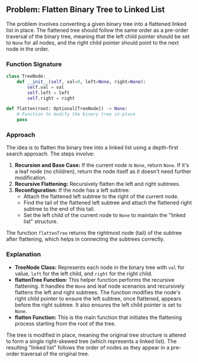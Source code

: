 ## Problem: Flatten Binary Tree to Linked List

The problem involves converting a given binary tree into a flattened linked list in place. The flattened tree should follow the same order as a pre-order traversal of the binary tree, meaning that the left child pointer should be set to `None` for all nodes, and the right child pointer should point to the next node in the order.

### Function Signature

```python
class TreeNode:
    def __init__(self, val=0, left=None, right=None):
        self.val = val
        self.left = left
        self.right = right

def flatten(root: Optional[TreeNode]) -> None:
    # Function to modify the binary tree in-place
    pass
```

### Approach

The idea is to flatten the binary tree into a linked list using a depth-first search approach. The steps involve:
1. **Recursion and Base Case:** If the current node is `None`, return `None`. If it's a leaf node (no children), return the node itself as it doesn't need further modification.
2. **Recursive Flattening:** Recursively flatten the left and right subtrees.
3. **Reconfiguration:** If the node has a left subtree:
   - Attach the flattened left subtree to the right of the current node.
   - Find the tail of the flattened left subtree and attach the flattened right subtree to the end of this tail.
   - Set the left child of the current node to `None` to maintain the "linked list" structure.

The function `flattenTree` returns the rightmost node (tail) of the subtree after flattening, which helps in connecting the subtrees correctly.


### Explanation

- **TreeNode Class:** Represents each node in the binary tree with `val` for value, `left` for the left child, and `right` for the right child.
- **flattenTree Function:** This helper function performs the recursive flattening. It handles the `None` and leaf node scenarios and recursively flattens the left and right subtrees. The function modifies the node's right child pointer to ensure the left subtree, once flattened, appears before the right subtree. It also ensures the left child pointer is set to `None`.
- **flatten Function:** This is the main function that initiates the flattening process starting from the root of the tree.

The tree is modified in place, meaning the original tree structure is altered to form a single right-skewed tree (which represents a linked list). The resulting "linked list" follows the order of nodes as they appear in a pre-order traversal of the original tree.
